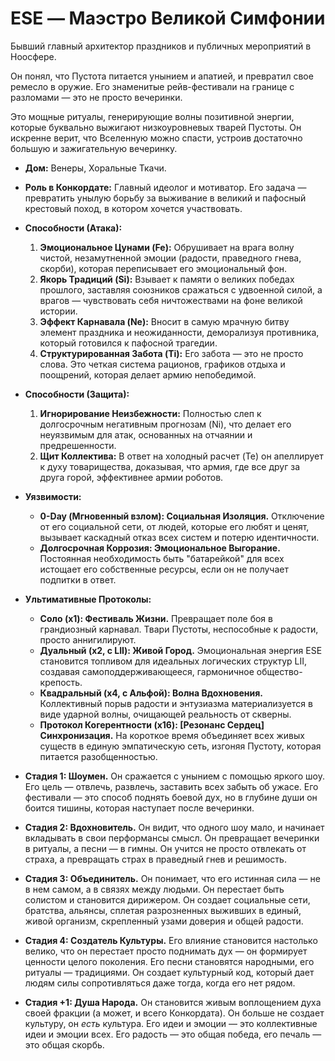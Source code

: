 # ESE — Маэстро Великой Симфонии

Бывший главный архитектор праздников и публичных мероприятий в Ноосфере. 

Он понял, что Пустота питается унынием и апатией, и превратил свое ремесло в оружие. Его знаменитые рейв-фестивали на границе с разломами — это не просто вечеринки. 

Это мощные ритуалы, генерирующие волны позитивной энергии, которые буквально выжигают низкоуровневых тварей Пустоты. Он искренне верит, что Вселенную можно спасти, устроив достаточно большую и зажигательную вечеринку.

- **Дом:** Венеры, Хоральные Ткачи.
- **Роль в Конкордате:** Главный идеолог и мотиватор. Его задача — превратить унылую борьбу за выживание в великий и пафосный крестовый поход, в котором хочется участвовать.
- **Способности (Атака):**
    1. **Эмоциональное Цунами (Fe):** Обрушивает на врага волну чистой, незамутненной эмоции (радости, праведного гнева, скорби), которая переписывает его эмоциональный фон.
    2. **Якорь Традиций (Si):** Взывает к памяти о великих победах прошлого, заставляя союзников сражаться с удвоенной силой, а врагов — чувствовать себя ничтожествами на фоне великой истории.
    3. **Эффект Карнавала (Ne):** Вносит в самую мрачную битву элемент праздника и неожиданности, деморализуя противника, который готовился к пафосной трагедии.
    4. **Структурированная Забота (Ti):** Его забота — это не просто слова. Это четкая система рационов, графиков отдыха и поощрений, которая делает армию непобедимой.
- **Способности (Защита):**
    1. **Игнорирование Неизбежности:** Полностью слеп к долгосрочным негативным прогнозам (Ni), что делает его неуязвимым для атак, основанных на отчаянии и предрешенности.
    2. **Щит Коллектива:** В ответ на холодный расчет (Te) он апеллирует к духу товарищества, доказывая, что армия, где все друг за друга горой, эффективнее армии роботов.
- **Уязвимости:**
    - **0-Day (Мгновенный взлом): Социальная Изоляция.** Отключение от его социальной сети, от людей, которые его любят и ценят, вызывает каскадный отказ всех систем и потерю идентичности.
    - **Долгосрочная Коррозия: Эмоциональное Выгорание.** Постоянная необходимость быть "батарейкой" для всех истощает его собственные ресурсы, если он не получает подпитки в ответ.
- **Ультимативные Протоколы:**
    - **Соло (x1): Фестиваль Жизни.** Превращает поле боя в грандиозный карнавал. Твари Пустоты, неспособные к радости, просто аннигилируют.
    - **Дуальный (x2, с LII): Живой Город.** Эмоциональная энергия ESE становится топливом для идеальных логических структур LII, создавая самоподдерживающееся, гармоничное общество-крепость.
    - **Квадральный (x4, с Альфой): Волна Вдохновения.** Коллективный порыв радости и энтузиазма материализуется в виде ударной волны, очищающей реальность от скверны.
    - **Протокол Когерентности (x16): [Резонанс Сердец] Синхронизация.** На короткое время объединяет всех живых существ в единую эмпатическую сеть, изгоняя Пустоту, которая питается разобщенностью.

- **Стадия 1: Шоумен.** Он сражается с унынием с помощью яркого шоу. Его цель — отвлечь, развлечь, заставить всех забыть об ужасе. Его фестивали — это способ поднять боевой дух, но в глубине души он боится тишины, которая наступает после вечеринки.
- **Стадия 2: Вдохновитель.** Он видит, что одного шоу мало, и начинает вкладывать в свои перформансы смысл. Он превращает вечеринки в ритуалы, а песни — в гимны. Он учится не просто отвлекать от страха, а превращать страх в праведный гнев и решимость.
- **Стадия 3: Объединитель.** Он понимает, что его истинная сила — не в нем самом, а в связях между людьми. Он перестает быть солистом и становится дирижером. Он создает социальные сети, братства, альянсы, сплетая разрозненных выживших в единый, живой организм, скрепленный узами доверия и общей радости.
- **Стадия 4: Создатель Культуры.** Его влияние становится настолько велико, что он перестает просто поднимать дух — он формирует ценности целого поколения. Его песни становятся народными, его ритуалы — традициями. Он создает культурный код, который дает людям силы сопротивляться даже тогда, когда его нет рядом.
- **Стадия +1: Душа Народа.** Он становится живым воплощением духа своей фракции (а может, и всего Конкордата). Он больше не создает культуру, он _есть_ культура. Его идеи и эмоции — это коллективные идеи и эмоции всех. Его радость — это общая победа, его печаль — это общая скорбь.